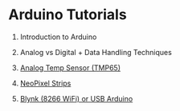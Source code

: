 # Arduino Tutorials

1. Introduction to Arduino

2. Analog vs Digital + Data Handling Techniques

3. [Analog Temp Sensor (TMP65)](/analogTempSensor.md)

4. [NeoPixel Strips](/neoPixelStrip.md)

5. [Blynk (8266 WiFi) or USB Arduino](/blynk8266.md)

